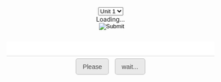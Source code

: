 <script type="text/javascript" src="/jquery.js">
</script>
<script type="text/javascript">
$(function() {

	/*
		定义变量 - 开始
	*/
	
	var selected = "7b_u1"
	var version = "1.2.1.2"  
	var versionS = "release"
	var complete = false
	var allcount
	var audio
	var helpcount
	var correct
	var name
	var notice
	var rightcount
	var trans
	var unit_xml
	var value_index
	var words
	var words_index
	
	/*
		定义变量 - 结束
		
		初始化 - 开始
	*/
	
	memorize_words("7b_u1") 
	$("#version").html(versionS + " " +version)  
	version = undefined
	$("#again").html("重默")
	
	/*
		初始化 - 结束
		
		基本方法 - 开始
	*/
	
	$("#unit").off("change").on("change", 
	function() {
		selected = $(this).children('option:selected').val() 
		memorize_words(selected)  
	}) 
	$("#help").off("click").on("click",
	function() {
		if (!complete) {
			if(versionS == "release") {
				$("#notice").html(words[words_index].name.substring(0, 2)) 
			} else {
				$("#notice").html(words[words_index].name)
			}
			helpcount++
		} else {
			alert("共默写" + allcount + "个单词 共提示" + helpcount + "次")
		}
	})
	$("#play").off("click").on("click",
	function() {
		if (!complete) {
			audio = new Audio("http://dict.youdao.com/speech?audio=" + words[words_index].name)
			audio.play()
		} else {
			audio = new Audio("/sounds/win.mp3")
			audio.play()
		}
	})
	$("#again").off("click").on("click",
	function() {
		memorize_words(selected)
	})
	function memorize_words(units) {
		words = new Array()
		complete = false
		correct = false
		allcount = 0
		helpcount = 0 
		rightcount = 0
		value_index = 0
		words_index = 0
		
		//====================
		
		$("#help").html("提示") 
		$("#notice").html("")
		$("#text").val("")
		
		//====================
		
		unit_xml = "/xml/words_" + units + ".xml"
		$.ajax({
			url: unit_xml,
			dataType: 'xml',
			type: 'GET',
			timeout: 2000,
			success: function(data) {
				$(data).find("item").each(function(index) {
					name = $(this).find("word").html() 
					trans = $(this).find("trans").html() 
					notice = trans.substring(9, trans.length - 3) 
					words[index] = {
						'name': name,
						'notice': notice
					}
					index = undefined
				}) 
				words.sort(randomsort)  
				allcount = words.length
				$("#hint").html(words[words_index].notice)
				$("#result").html("" + rightcount + "/" + allcount)
				name = undefined
				trans = undefined
				notice = undefined
			}
		}) 
		unit_xml = undefined
		
		//====================
		
		function randomsort(a, b) {
			return Math.random() > .5 ? -1 : 1  
		}
		function update() {
			correct = false
			$("#hint").html(words[++words_index].notice) 
			$("#text").val("") 
			$("#notice").html("")
			$("#result").html("" + rightcount + "/" + allcount)
		}
		$("#text").off("input").on("input",
		function() {
			var hint = $("#hint").html()
			$("#notice").html("")
			if (!complete) {
				var value = words[words_index].name.trim() 
				value = value.toLowerCase() 
				if ($("#text").val().toLowerCase().trim() == value) {
					correct = true
				} else {
					correct = false
				}
			} else {
				$("#text").val("")
			}
		}) 
		$("#text").off("keydown").on("keydown",
		function(e) {
			if (e.keyCode == 13) {
				if (correct == false) {
					helpcount++
					$("#notice").html("<font color='red'>请输入正确的单词：" + words[words_index].name + "</font>")
					$("#text").val("")
					setTimeout(function() {
						$("#notice").html("")
					},
					1000)
				} else {
					setTimeout(function() {
						if (++rightcount >= allcount) {
							$("#text").val("") 
							$("#result").html("") 
							$("#notice").html("") 
							$("#help").html("统计") 
							$("#hint").html("<font color='green'>恭喜你 默写完成</font>")
							complete = true
						} else {
							update()
						}
					},
					100)
				}
			}
		}) 
	}
	
	/*
		基本方法 - 结束
	*/
	
})
</script>
<style type="text/css">
	.bton {
		padding:0.6rem 0.9rem;
		font-size: 0.9rem;
		color: rgba(0,0,0,0.7);
		background-color: rgba(0,0,0,0.08);
		outline:none;
		border-color: rgba(0,0,0,0.2);
		border-style: solid;
		border-width: 1px;
		border-radius: 0.3rem;
		transition: color 0.2s, background-color 0.2s, border-color 0.2s;
	}
	.bton:hover {
		color: rgba(0,0,0,0.8);
		text-decoration: none;
		background-color: rgba(0,0,0,0.2);
		border-color: rgba(0,0,0,0.3);
	}
</style>
<div style="text-align: center; padding:2rem 1rem;">
	<select id="unit">
		<option value="7b_u1">
			Unit 1
		</option>
		<option value="7b_u2">
			Unit 2
		</option>
		<option value="7b_u3">
			Unit 3
		</option>
		<option value="7b_u4">
			Unit 4
		</option>
		<option value="7b_u5">
			Unit 5
		</option>
		<option value="7b_u6">
			Unit 6
		</option>
		<option value="7b_u7">
			Unit 7
		</option>
		<option value="7b_u8">
			Unit 8
		</option>
		<option value="test">
			测试
		</option>
	</select>
	<div style="margin: auto;">
		<span id="hint">Loading...</span>
		<br />
		<input id="play" style="margin-left: 5px; border: none;" type="image" src="/images/play.png" />
	</div>
	<div style="margin: auto; margin-bottom: 10px;">
		<span id="notice" style="float: left"></span>
		<span id="result" style="float: right"></span>
	</div>
	<br />
	<input type="text" id="text" autocomplete="off" style="font-size: 20px; outline: none; text-align: center; height: 33px; width: 100%; border-bottom: 1px solid #dbdbdb; border-top:0px; border-left:0px; border-right:0px;" />
	<br />
	<button type="button" id="help" style="margin-top: 5px; margin-right: 10px;" class="bton">Please</button>
	<button type="button" id="again" style="margin-top: 5px;" class="bton">wait...</button>
	<br />
	<span id="version" style="float: right;"></p>
</div>